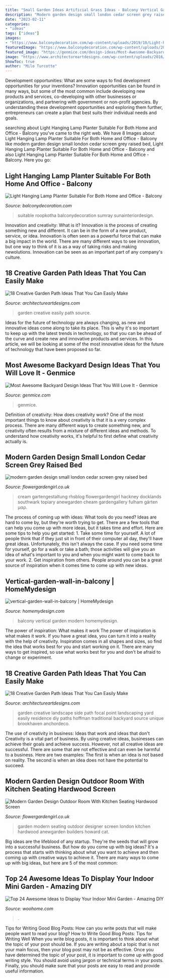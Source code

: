 ```yaml
---
title: "Small Garden Ideas Artificial Grass Ideas - Balcony Vertical Garden Modern Homemydesign"
description: "Modern garden design small london cedar screen grey raised bed"
date: "2023-02-11"
categories:
- "ideas"
tags: ["ideas"]
images:
- "https://www.balconydecoration.com/wp-content/uploads/2019/10/Light-hanging-lamp-planter-32.jpg"
featuredImage: "https://www.balconydecoration.com/wp-content/uploads/2019/10/Light-hanging-lamp-planter-32.jpg"
featured_image: "https://genmice.com/design-ideas/Most-Awesome-Backyard-Design-Ideas-That-You-Will-Love-It/491.jpeg"
image: "https://www.architectureartdesigns.com/wp-content/uploads/2016/05/6-26.jpg"
ShowToc: true
author: "Milo Turcotte"
---
```



Development opportunities: What are some ways to find development opportunities for your inventions?
Innovation opportunities can be found in many ways, but some of the most common include developing new products and services, co-developing with other businesses or organizations, and partnering with government or non-profit agencies. By understanding these development opportunities and exploring them further, entrepreneurs can create a plan that best suits their individual needs and goals.

	

		
searching about Light Hanging Lamp Planter Suitable For Both Home and Office - Balcony you've came to the right web. We have 8 Images about Light Hanging Lamp Planter Suitable For Both Home and Office - Balcony like modern garden design small london cedar screen grey raised bed, Light Hanging Lamp Planter Suitable For Both Home and Office - Balcony and also Light Hanging Lamp Planter Suitable For Both Home and Office - Balcony. Here you go:
		
    
## Light Hanging Lamp Planter Suitable For Both Home And Office - Balcony

<img loading=lazy src="https://www.balconydecoration.com/wp-content/uploads/2019/10/Light-hanging-lamp-planter-32.jpg" onerror="this.onerror=null;this.src='https://tse4.mm.bing.net/th?id=OIP.XE-1awKPrSN6soc9pYrx5gHaJ4&amp;pid=15.1';" alt="Light Hanging Lamp Planter Suitable For Both Home and Office - Balcony">

_Source: balconydecoration.com_

>suitable roopkotha balconydecoration sumray sunainteriordesign. 

	

Innovation and creativity: What is it?
Innovation is the process of creating something new and different. It can be in the form of a new product, service, or idea. Innovation is often seen as a powerful force that can make a big impact in the world. There are many different ways to see innovation, but one way to think of it is as a way of taking risks and making newolutions. Innovation can be seen as an important part of any company's culture.

    
## 18 Creative Garden Path Ideas That You Can Easily Make

<img loading=lazy src="https://www.architectureartdesigns.com/wp-content/uploads/2016/05/6-26.jpg" onerror="this.onerror=null;this.src='https://tse1.mm.bing.net/th?id=OIP.PMVvtNRdSy82kPsF2RLHGAHaLI&amp;pid=15.1';" alt="18 Creative Garden Path Ideas That You Can Easily Make">

_Source: architectureartdesigns.com_

>garden creative easily path source. 

	

Ideas for the future of technology are always changing, as new and innovative ideas come along to take its place. This is why it's so important to keep up with the latest trends in technology, so that you can be ahead of the curve and create new and innovative products and services. In this article, we will be looking at some of the most innovative ideas for the future of technology that have been proposed so far.

    
## Most Awesome Backyard Design Ideas That You Will Love It - Genmice

<img loading=lazy src="https://genmice.com/design-ideas/Most-Awesome-Backyard-Design-Ideas-That-You-Will-Love-It/491.jpeg" onerror="this.onerror=null;this.src='https://tse1.mm.bing.net/th?id=OIP.A0zz2OFwwGchZCw6AsKIDwHaK9&amp;pid=15.1';" alt="Most Awesome Backyard Design Ideas That You Will Love It - Genmice">

_Source: genmice.com_

>genmice. 

	

Definition of creativity: How does creativity work?
One of the most important things to know about creativity is that it is a very complex process. There are many different ways to create something new, and creativity often results from a mixture of different ideas and methods. To understand how creativity works, it's helpful to first define what creativity actually is.

    
## Modern Garden Design Small London Cedar Screen Grey Raised Bed

<img loading=lazy src="http://flowergardengirl.co.uk/wp-content/uploads/2017/09/modern-garden-design-small-london-cedar-screen-grey-raised-bed-artificial-grass-cream-paving-marylebone-768x1024.jpg" onerror="this.onerror=null;this.src='https://tse1.mm.bing.net/th?id=OIP.VB-NuR98eVGdf4nVuedyFgHaJ4&amp;pid=15.1';" alt="modern garden design small london cedar screen grey raised bed">

_Source: flowergardengirl.co.uk_

>cream gartengestaltung rhsblog flowergardengirl hackney docklands southwark topiary anewgarden cheam gardengallery fulham gärten μαρ. 

	

The process of coming up with ideas: What tools do you need?
Ideas are hard to come by, but they're worth trying to get. There are a few tools that can help you come up with more ideas, but it takes time and effort. Here are some tips to help you get started: 1. Take some time for yourself. A lot of people think that if they just sit in front of their computer all day, they'll have great ideas. Unfortunately, this isn't always the case. If you need some time for yourself, go for a walk or take a bath; those activities will give you an idea of what's important to you and when you might want to come back to your work. 2. Get inspiration from others. People around you can be a great source of inspiration when it comes time to come up with new ideas.

    
## Vertical-garden-wall-in-balcony | HomeMydesign

<img loading=lazy src="https://homemydesign.com/wp-content/uploads/2017/08/vertical-garden-wall-in-balcony.jpg" onerror="this.onerror=null;this.src='https://tse4.mm.bing.net/th?id=OIP.h8zJB50iUFkYAqDMwSVq0AHaLQ&amp;pid=15.1';" alt="vertical-garden-wall-in-balcony | HomeMydesign">

_Source: homemydesign.com_

>balcony vertical garden modern homemydesign. 

	

The power of inspiration: What makes it work
The power of inspiration is what makes it work. If you have a great idea, you can turn it into a reality with the help of creativity. Inspiration comes in all shapes and sizes, so find the idea that works best for you and start working on it. There are many ways to get inspired, so use what works best for you and don't be afraid to change or experiment.

    
## 18 Creative Garden Path Ideas That You Can Easily Make

<img loading=lazy src="https://www.architectureartdesigns.com/wp-content/uploads/2016/05/4-26.jpg" onerror="this.onerror=null;this.src='https://tse3.mm.bing.net/th?id=OIP.70jcyKyf4MNgBuGiyb4-mAHaJ4&amp;pid=15.1';" alt="18 Creative Garden Path Ideas That You Can Easily Make">

_Source: architectureartdesigns.com_

>garden creative landscape side path focal point landscaping yard easily residence diy paths hoffman traditional backyard source unique brookhaven anchordeco. 

	

The use of creativity in business: Ideas that work and ideas that don't
Creativity is a vital part of business. By using creative ideas, businesses can achieve their goals and achieve success. However, not all creative ideas are successful. There are some that are not effective and can even be harmful to a business. Here are two examples: The first is when an idea is not based on reality. The second is when an idea does not have the potential to succeed.

    
## Modern Garden Design Outdoor Room With Kitchen Seating Hardwood Screen

<img loading=lazy src="https://flowergardengirl.co.uk/wp-content/uploads/2017/05/modern-garden-design-outdoor-room-with-kitchen-seating-london.jpg" onerror="this.onerror=null;this.src='https://tse3.mm.bing.net/th?id=OIP.6iDTpw1yAny2a_GQPiL68wHaEl&amp;pid=15.1';" alt="Modern Garden Design Outdoor Room With Kitchen Seating Hardwood Screen">

_Source: flowergardengirl.co.uk_

>garden modern seating outdoor designer screen london kitchen hardwood anewgarden builders howard cat. 

	

Big ideas are the lifeblood of any startup. They're the seeds that will grow into a successful business. But how do you come up with big ideas? It's a process that starts with thinking about what you want to achieve and then coming up with creative ways to achieve it. There are many ways to come up with big ideas, but here are 5 of the most common: 

    
## Top 24 Awesome Ideas To Display Your Indoor Mini Garden - Amazing DIY

<img loading=lazy src="https://www.woohome.com/wp-content/uploads/2016/04/indoor-garden-projects-20.jpg" onerror="this.onerror=null;this.src='https://tse4.mm.bing.net/th?id=OIP.IkTcZvxhJrL1IviUxyAlywHaSh&amp;pid=15.1';" alt="Top 24 Awesome Ideas to Display Your Indoor Mini Garden - Amazing DIY">

_Source: woohome.com_

>. 

	

Tips for Writing Good Blog Posts: How can you write posts that will make people want to read your blog?
How to Write Good Blog Posts: Tips for Writing Well
When you write blog posts, it is important to think about what the topic of your post should be.  If you are writing about a topic that is not your main focus, then your blog post may not be as effective.  Once you have determined the topic of your post, it is important to come up with good writing style.  You should avoid using jargon or technical terms in your posts.  Finally, you should make sure that your posts are easy to read and provide useful information.

